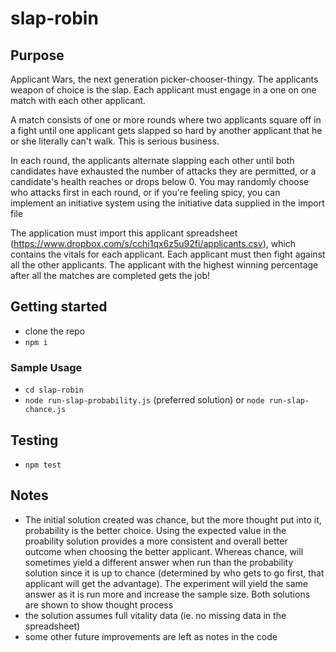# slap-robin
## Purpose
Applicant Wars, the next generation picker-chooser-thingy. The applicants weapon of choice is the slap. Each applicant must engage in a one on one match with each other applicant.

A match consists of one or more rounds where two applicants square off in a fight until one applicant gets slapped so hard by another applicant that he or she literally can't walk. This is serious business.

In each round, the applicants alternate slapping each other until both candidates have exhausted the number of attacks they are permitted, or a candidate's health reaches or drops below 0. You may randomly choose who attacks first in each round, or if you're feeling spicy, you can implement an initiative system using the initiative data supplied in the import file

The application must import this applicant spreadsheet (https://www.dropbox.com/s/cchi1qx6z5u92fi/applicants.csv), which contains the vitals for each applicant. Each applicant must then fight against all the other applicants. The applicant with the highest winning percentage after all the matches are completed gets the job!

## Getting started
- clone the repo
- `npm i`

### Sample Usage
- `cd slap-robin` 
- `node run-slap-probability.js` (preferred solution) or `node run-slap-chance.js`

## Testing
- `npm test`

## Notes
- The initial solution created was chance, but the more thought put into it, probability is the better choice. Using the expected value
in the proability solution provides a more consistent and overall better outcome when choosing the better applicant. Whereas chance,
will sometimes yield a different answer when run than the probability solution since it is up to chance (determined by who gets to go first, that applicant will get the advantage). The experiment will yield the same answer as it is run more and increase the sample size. Both solutions are shown to show thought process
- the solution assumes full vitality data (ie. no missing data in the spreadsheet)
- some other future improvements are left as notes in the code 
